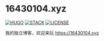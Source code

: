 # 16430104.xyz

[![HUGO](https://img.shields.io/badge/FRAMEWORK-HUGO-blue?style=for-the-badge&logo=hugo)](https://gohugo.io)
[![STACK](https://img.shields.io/badge/THEME-STACK-green?style=for-the-badge&logo=hugo)](https://github.com/CaiJimmy/hugo-theme-stack)
[![LICENSE](https://img.shields.io/badge/LICENSE-CC--BY--NC--ND%204.0-orange?style=for-the-badge)](https://creativecommons.org/licenses/by-nc-nd/4.0/deed.zh)

我的独立博客，欢迎来玩 <https://16430104.xyz>
